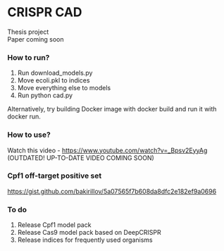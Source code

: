 # CRISPR CAD
Thesis project        
Paper coming soon   

### How to run?

1. Run download_models.py
2. Move ecoli.pkl to indices
3. Move everything else to models
4. Run python cad.py   

Alternatively, try building Docker image with docker build and run it with docker run.

### How to use?
Watch this video - https://www.youtube.com/watch?v=_Bpsv2EyyAg (OUTDATED! UP-TO-DATE VIDEO COMING SOON)

### Cpf1 off-target positive set
https://gist.github.com/bakirillov/5a07565f7b608da8dfc2e182ef9a0696

### To do
1. Release Cpf1 model pack
2. Release Cas9 model pack based on DeepCRISPR
3. Release indices for frequently used organisms

